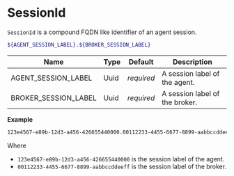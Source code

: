 # SessionId

`SessionId` is a compound FQDN like identifier of an agent session.

```bash
${AGENT_SESSION_LABEL}.${BROKER_SESSION_LABEL}
```

Name                 | Type    | Default    | Description
-------------------- | ------- | ---------- | ------------------
AGENT_SESSION_LABEL  | Uuid    | _required_ | A session label of the agent.
BROKER_SESSION_LABEL | Uuid    | _required_ | A session label of the broker.



**Example**

```bash
123e4567-e89b-12d3-a456-426655440000.00112233-4455-6677-8899-aabbccddeeff
```
Where
- `123e4567-e89b-12d3-a456-426655440000` is the session label of the agent.
- `00112233-4455-6677-8899-aabbccddeeff` is the session label of the broker.
